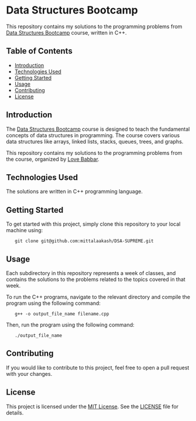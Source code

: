 # Data Structures Bootcamp

This repository contains my solutions to the programming problems from [Data Structures Bootcamp](https://www.thecodehelp.in/course/data-structures-bootcamp) course, written in C++.

## Table of Contents

- [Introduction](#introduction)
- [Technologies Used](#technologies-used)
- [Getting Started](#getting-started)
- [Usage](#usage)
- [Contributing](#contributing)
- [License](#license)

## Introduction

The [Data Structures Bootcamp](https://www.thecodehelp.in/course/data-structures-bootcamp) course is designed to teach the fundamental concepts of data structures in programming. The course covers various data structures like arrays, linked lists, stacks, queues, trees, and graphs.

This repository contains my solutions to the programming problems from the course, organized by [Love Babbar](https://www.linkedin.com/in/love-babbar-38ab2887).

## Technologies Used

The solutions are written in C++ programming language.

## Getting Started

To get started with this project, simply clone this repository to your local machine using:

<ul>

`git clone git@github.com:mittalaakash/DSA-SUPREME.git`

</ul>

## Usage

Each subdirectory in this repository represents a week of classes, and contains the solutions to the problems related to the topics covered in that week.

To run the C++ programs, navigate to the relevant directory and compile the program using the following command:

<ul>

`g++ -o output_file_name filename.cpp`

</ul>

Then, run the program using the following command:

<ul>

`./output_file_name`

</ul>

## Contributing

If you would like to contribute to this project, feel free to open a pull request with your changes.

## License

This project is licensed under the [MIT License](https://opensource.org/licenses/MIT). See the [LICENSE](LICENSE) file for details.

